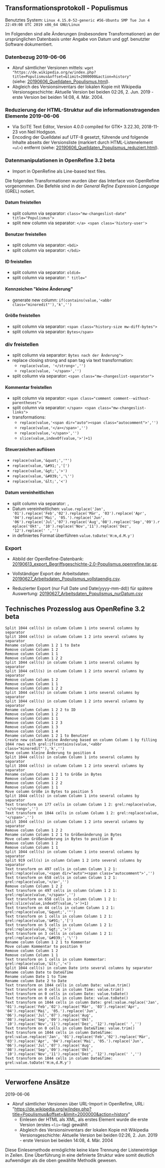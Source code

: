 ## Transformationsprotokoll - Populismus

Benutztes System: `Linux 4.15.0-52-generic #56-Ubuntu SMP Tue Jun 4 22:49:08 UTC 2019 x86_64 GNU/Linux`

Im Folgenden sind alle Änderungen (insbesondere Transformationen) an der ursprünglichen Datenbasis unter Angabe von Datum und ggf. benutzter Software dokumentiert. 

### Datenbezug 2019-06-06

* Abruf sämtlicher Versionen mittels: `wget "https://de.wikipedia.org/w/index.php?title=Populismus&offset=&limit=2000000&action=history"`  
(siehe: [20190606_Quelldaten_Populismus.html](https://github.com/krugbuild/wiki-pop-quelle/blob/MAP/01_Quelldaten/20190606_Quelldaten_Populismus.html)).
* Abgleich des Versionsinventars der lokalen Kopie mit Wikipedia Versionsgeschichte: Aktuelle Version bei beiden 02:26, 2. Jun. 2019‎ - erste Version bei beiden 14:08, 4. Mär. 2004‎. 

### Reduzierung der HTML-Struktur auf die informationstragenden Elemente 2019-06-06

* Via SciTE
  Text Editor, Version 4.0.0 compiled for GTK+ 3.22.30, 2018-11-23
  von Neil Hodgson.
* Encoding der Quelldatei auf UTF-8 gesetzt, führende und folgende Inhalte abseits der Versionsliste (markiert durch HTML-Listenelement `<ul>`) entfernt (siehe: [20190606_Quelldaten_Populismus_reduziert.html](https://github.com/krugbuild/wiki-pop-quelle/blob/MAP/01_Quelldaten/20190606_Quelldaten_Populismus_reduziert.html)).

### Datenmanipulationen in OpenRefine 3.2 beta

- Import in OpenRefine als Line-based text files.

Die folgenden Transformationen wurden über das Interface von OpenRefine vorgenommen. Die Befehle sind in der *General Refine Expression Language* (GREL) notiert.

#### Datum freistellen

* split column via separator: `class="mw-changeslist-date" title="Populismus">`
* split new column via separator: `</a>‎ <span class='history-user'>`

#### Benutzer freistellen
* split column via separator: `<bdi>`
* split column via separator: `</bdi>`

#### ID freistellen
* split column via separator: `oldid=`
* split column via separator: `" title="`

#### Kennzeichen "kleine Änderung" 
* generate new column: `if(contains(value,'<abbr class="minoredit"'),'k','')`

#### Größe freistellen
* split column via separator: `<span class="history-size mw-diff-bytes">`
* split column via separator: `Bytes</span>`

### div freistellen
* split coliumn via separator: `Bytes nach der Änderung">`
* replace closing strong and span tag via text transformation: 
	* `replace(value, '</strong>','')`
	* `replace(value, '</span>','')`
* split coliumn via separator: `<span class="mw-changeslist-separator">`

#### Kommentar freistellen
* split column via separator: `<span class="comment comment--without-parentheses">`
* split column via separator: `</span> <span class="mw-changeslist-links">`
* transformations:
	* `replace(value,'<span dir="auto"><span class="autocomment">','')`
	* `replace(value,'</a></span>','')`
	* `replace(value,'</span>','')`
	* `slice(value,indexOf(value,'>')+1)`

#### Steuerzeichen auflösen
* `replace(value,'&quot;','"')`
* `replace(value,'&#91;','[')`
* `replace(value,'&gt;','>')`
* `replace(value,'&#039;','\'')`
* `replace(value,'&lt;','<')`

#### Datum vereinheitlichen
* split column via separator: `,`
* Datum vereinheitlichen: `value.replace('Jan', '01').replace('Feb','02').replace('Mär', '03').replace('Apr', '04').replace('Mai', '05.').replace('Jun', '06').replace('Jul','07').replace('Aug','08').replace('Sep','09').replace('Okt', '10').replace('Nov','11').replace('Dez', '12').replace(' ','')`
* in definiertes Format überführen `value.toDate('H:m,d.M.y')`

### Export

- Abbild der OpenRefine-Datenbank: [20190613_export_Begriffsgeschichte-2.0-Populismus.openrefine.tar.gz](https://github.com/krugbuild/wiki-pop-quelle/blob/MAP/01_Quelldaten/20190613_export_Begriffsgeschichte-2.0-Populismus.openrefine.tar.gz).

- Vollständiger Export der Arbeitsdaten: [20190627_Arbeitsdaten_Populismus_vollstaendig.csv](https://github.com/krugbuild/wiki-pop-quelle/blob/MAP/01_Quelldaten/20190627_Arbeitsdaten_Populismus_vollstaendig.csv).

- Reduzierter Export (nur Full Date und Date(yyyy-mm-dd)) für spätere Auswertung: [20190627_Arbeitsdaten_Populismus_nurDatum.csv](https://github.com/krugbuild/wiki-pop-quelle/blob/MAP/01_Quelldaten/20190627_Arbeitsdaten_Populismus_nurDatum.csv)
  					

## Technisches Prozesslog aus OpenRefine 3.2 beta

	Split 1044 cell(s) in column Column 1 into several columns by separator
	Split 1044 cell(s) in column Column 1 2 into several columns by separator
	Rename column Column 1 2 1 to Date
	Remove column Column 1 2
	Remove column Column 1 1
	Remove column Column 1 2 2
	Split 1044 cell(s) in column Column 1 into several columns by separator
	Split 1044 cell(s) in column Column 1 2 into several columns by separator
	Remove column Column 1 2
	Remove column Column 1 1
	Remove column Column 1 2 2
	Split 1044 cell(s) in column Column 1 into several columns by separator
	Split 1044 cell(s) in column Column 1 2 into several columns by separator
	Rename column Column 1 2 2 to ID
	Remove column Column 1 2
	Remove column Column 1 1
	Remove column Column 1 2 3
	Remove column Column 1 3
	Remove column Column 1 4
	Rename column Column 1 2 1 to Benutzer
	Create new column kleine Änderung based on column Column 1 by filling 1044 rows with grel:if(contains(value,'<abbr class="minoredit"'),'k','')
	Move column kleine Änderung to position 4
	Split 1044 cell(s) in column Column 1 into several columns by separator
	Split 1044 cell(s) in column Column 1 2 into several columns by separator
	Rename column Column 1 2 1 to Größe in Bytes
	Remove column Column 1 2
	Remove column Column 1 2 2
	Remove column Column 1 1
	Move column Größe in Bytes to position 5
	Split 1044 cell(s) in column Column 1 into several columns by separator
	Text transform on 177 cells in column Column 1 2: grel:replace(value, '</strong>','')
	Text transform on 1044 cells in column Column 1 2: grel:replace(value, '</span>','')
	Split 1044 cell(s) in column Column 1 2 into several columns by separator
	Remove column Column 1 2 2
	Rename column Column 1 2 1 to Größenänderung in Bytes
	Move column Größenänderung in Bytes to position 8
	Remove column Column 1 2
	Remove column Column 1 1
	Split 1044 cell(s) in column Column 1 into several columns by separator
	Split 919 cell(s) in column Column 1 2 into several columns by separator
	Text transform on 497 cells in column Column 1 2 1: grel:replace(value,'<span dir="auto"><span class="autocomment">','')
	Text transform on 658 cells in column Column 1 2 1: grel:replace(value,'</a>','')
	Remove column Column 1 2 2
	Text transform on 497 cells in column Column 1 2 1: grel:replace(value,'</span>','')
	Text transform on 658 cells in column Column 1 2 1: grel:slice(value,indexOf(value,'>')+1)
	Text transform on 44 cells in column Column 1 2 1: grel:replace(value,'&quot;','"')
	Text transform on 1 cells in column Column 1 2 1: grel:replace(value,'&#91;','[')
	Text transform on 5 cells in column Column 1 2 1: grel:replace(value,'&gt;','>')
	Text transform on 3 cells in column Column 1 2 1: grel:replace(value,'&#039;','\'')
	Rename column Column 1 2 1 to Kommentar
	Move column Kommentar to position 9
	Remove column Column 1 2
	Remove column Column 1 1
	Text transform on 1 cells in column Kommentar: grel:replace(value,'&lt;','<')
	Split 1044 cell(s) in column Date into several columns by separator
	Rename column Date to Date&Time
	Rename column Date 1 to Time
	Rename column Date 2 to Date
	Text transform on 1044 cells in column Date: value.trim()
	Text transform on 0 cells in column Time: value.trim()
	Text transform on 0 cells in column Date: value.toDate()
	Text transform on 0 cells in column Date: value.toDate()
	Text transform on 1044 cells in column Date: grel:value.replace('Jan', '01').replace('Feb','02').replace('Mär', '03').replace('Apr', '04').replace('Mai', '05.').replace('Jun', '06').replace('Jul','07').replace('Aug', '08').replace('Sep','09').replace('Okt', '10').replace('Nov','11').replace('Dez', '12').replace(' ','')
	Text transform on 0 cells in column Date&Time: value.trim()
	Text transform on 1044 cells in column Date&Time: grel:value.replace('Jan', '01').replace('Feb','02').replace('Mär', '03').replace('Apr', '04').replace('Mai', '05.').replace('Jun', '06').replace('Jul','07').replace('Aug', '08').replace('Sep','09').replace('Okt', '10').replace('Nov','11').replace('Dez', '12').replace(' ','')
	Text transform on 1044 cells in column Date&Time: grel:value.toDate('H:m,d.M.y')

---

## Verworfene Ansätze
2019-06-06

* Abruf sämtlicher Versionen über URL-Import in OpenRefine, URL: "https://de.wikipedia.org/w/index.php?title=Populismus&offset=&limit=2000000&action=history"
	* Einlesen der HTML als XML, als erstes Element wurde die erste Version (erstes `<li>`-tag) gewählt
	* Abgleich des Versionsinventars der lokalen Kopie mit Wikipedia Versionsgeschichte: Aktuelle Version bei beiden 02:26, 2. Jun. 2019‎ - erste Version bei beiden 14:08, 4. Mär. 2004‎ 

Diese Einlesemethode ermöglichte keine klare Trennung der Listeneinträge in Zeilen. Eine Überführung in eine definierte Struktur wäre somit deutlich aufwendiger als die oben gewählte Methodik gewesen.
